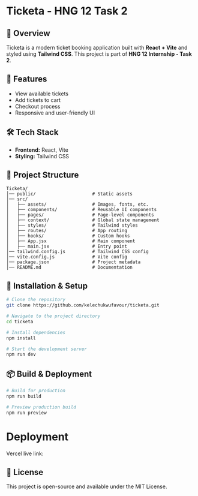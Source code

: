 # Ticketa - HNG 12 Task 2

## 🚀 Overview
Ticketa is a modern ticket booking application built with **React + Vite** and styled using **Tailwind CSS**. This project is part of **HNG 12 Internship - Task 2**.

## 📌 Features
- View available tickets
- Add tickets to cart
- Checkout process
- Responsive and user-friendly UI

## 🛠️ Tech Stack
- **Frontend:** React, Vite
- **Styling:** Tailwind CSS

## 📂 Project Structure
```
Ticketa/
│── public/                     # Static assets
│── src/
│   ├── assets/                 # Images, fonts, etc.
│   ├── components/             # Reusable UI components
│   ├── pages/                  # Page-level components
│   ├── context/                # Global state management
│   ├── styles/                 # Tailwind styles
│   ├── routes/                 # App routing
│   ├── hooks/                  # Custom hooks
│   ├── App.jsx                 # Main component
│   ├── main.jsx                # Entry point
│── tailwind.config.js          # Tailwind CSS config
│── vite.config.js              # Vite config
│── package.json                # Project metadata
│── README.md                   # Documentation
```

## 🔧 Installation & Setup
```sh
# Clone the repository
git clone https://github.com/kelechukwufavour/ticketa.git

# Navigate to the project directory
cd ticketa

# Install dependencies
npm install

# Start the development server
npm run dev
```

## 📦 Build & Deployment
```sh
# Build for production
npm run build

# Preview production build
npm run preview
```

# Deployment
Vercel
live link:

## 📜 License
This project is open-source and available under the MIT License.

